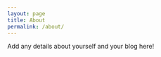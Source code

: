```yaml
---
layout: page
title: About
permalink: /about/
---
```


Add any details about yourself and your blog here!
